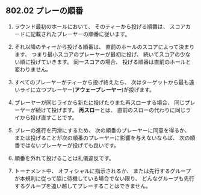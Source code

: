 ## 802.02 プレーの順番

1. ラウンド最初のホールにおいて、
そのティーから投げる順番は、
スコアカードに記載されたプレーヤーの順番に従います。

1. それ以降のティーから投げる順番は、
直前のホールのスコアによって決まります、
つまり最小スコアのプレーヤーが最初に投げ、
続いてスコアの少ない順に投げていきます。
同一スコアの場合、
投げる順番は直前のホールと変わりません。

1. すべてのプレーヤーがティーから投げ終えたら、
次はターゲットから最も遠いライに立つプレーヤー(**アウェープレーヤー**)が投げます。

1. プレーヤーが同じライから新たに投げたりまた再スローする場合、
同じプレーヤーが続けて投げます。
**再スロー**とは、
直前のスローの代わりに同じライから投げ直すことです。

1. プレーの進行を円滑にするため、
次の順番のプレーヤーに同意を得るか、
または投げることが次の順番のプレーヤーに影響を与えないならば、
次の順番ではないプレーヤーが投げても良いです。

1. 順番を外れて投げることは礼儀違反です。

1. トーナメント中、
オフィシャルに指示されるか、
または先行するグループが本規則に従って脇に待機している場合でない限り、
どんなグループも先行するグループを追い越してプレーすることはできません。



